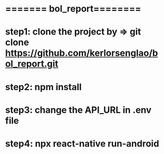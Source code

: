 # ======= bol_report========

# step1: clone the project by => git clone https://github.com/kerlorsenglao/bol_report.git

# step2: npm install

# step3: change the API_URL in .env file

# step4: npx react-native run-android

